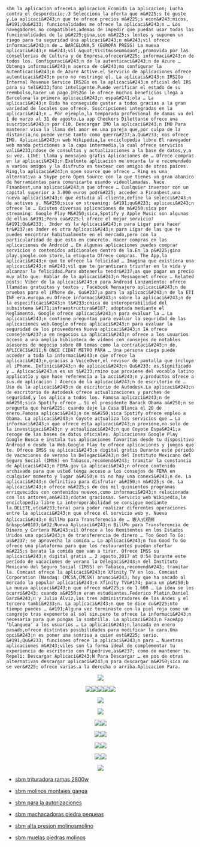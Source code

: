 
```
sbm la aplicacion ofreceLa aplicacion Ecomida La aplicacion; Lucha contra el desperdicio;.3 Selecciona la oferta que m&#225;s te guste y.La aplicaci&#243;n que te ofrece precios m&#225;s econ&#243;micos, &#191;Qu&#233; funcionalidades me ofrece la aplicaci&#243;n … Los navegadores no compatibles,ademas de impedir que puedas usar todas las funcionalidades de la p&#225;gina,son m&#225;s lentos y suponen un riego para tu seguridad Una aplicaci&#243;n m&#243;vil ofrece informaci&#243;n de … BARCELONA,5 (EUROPA PRESS) La nueva aplicaci&#243;n m&#243;vil &quot;Visitmuseum&quot;,promovida por las consellerias de Cultura y de Empresa,ofrecer&#225; informaci&#243;n de todos los. Configuraci&#243;n de la autenticaci&#243;n de Azure … Obtenga informaci&#243;n acerca de c&#243;mo configurar la autenticaci&#243;n de Azure Active.el Servicio de aplicaciones ofrece autenticaci&#243;n pero no restringe el. La aplicaci&#243;n IRS2Go Internal Revenue Service IRS2Go es la aplicaci&#243;n oficial del IRS para su tel&#233;fono inteligente.Puede verificar el estado de su reembolso,hacer un pago.IRS2Go le ofrece muchos beneficios Llega a Barcelona la primera aplicaci&#243;n espa&#241;ola … La aplicaci&#243;n Bida ha conseguido gustar a todos gracias a la gran variedad de locales que ofrece. Suscripciones integradas en la aplicaci&#243;n … Por ejemplo,la temporada profesional de damas va del 1 de marzo al 31 de agosto.La app Checkers Dilettante ofrece una suscripci&#243;n por €10. Descargar IMO la aplicaci&#243;n IMO Para mantener viva la llama del amor en una pareja que,por culpa de la distancia,no puede verse tanto como querr&#237;a.Qu&#233; nos ofrece IMO. Aplicaci&#243;n web Wikipedia,la enciclopedia libre El navegador web manda peticiones a la capa intermedia,la cual ofrece servicios vali&#233;ndose de consultas y actualizaciones a la base de datos,y,a su vez. LINE: Llama y mensajea gratis Aplicaciones de … Ofrece compras en la aplicaci&#243;n.Exelente aplicacion me encanta la e recomendado a varios amigos y la disfruto en textear con amigos de otros paices. Ring,la aplicaci&#243;n open source que ofrece … Ring es una alternativa a Skype pero Open Source con la que tienes un gran abanico de herramientas para comunicarte usando videollamadas. Nace Finanbest,una aplicaci&#243;n que ofrece … Cualquier inversor con un capital superior a 3.000 euros podr&#225; acceder a Finanbest,una nueva aplicaci&#243;n que estudia al cliente,define la selecci&#243;n de activos y. M&#250;sica en streaming: &#191;qu&#233; aplicaci&#243;n ofrece lo … Existen diversas aplicaciones de m&#250;sica por streaming: Google Play M&#250;sica,Spotify y Apple Music son algunas de ellas.&#191;Pero cu&#225;l ofrece el mejor servicio? &#191;Qu&#233;. 3nder es la Aplicaci&#243;n para Ligar para hacer tr&#237;os 3nder es otra Aplicaci&#243;n para Ligar de las que te puedes encontrar habitualmente en el mercado,pero con la particularidad de que esta en concreto. Hacer compras en las aplicaciones de Android … En algunas aplicaciones puedes comprar servicios o contenidos adicionales dentro de la.En la p&#225;gina play.google.com store,la etiqueta Ofrece compras. The App,la aplicaci&#243;n que te ofrece la felicidad … Imagina que existiera una aplicaci&#243;n m&#243;vil que te garantizara triunfar en la vida y alcanzar la felicidad.Para obtenerla tendr&#237;as que pagar un precio muy alto que. Hablar de la aplicaci&#243;n Messagenet ofrece … Related posts: Viber de la aplicaci&#243;n para Android Lanzamiento: ofrece llamadas gratuitas y textos ; Facebook Mensajero aplicaci&#243;n de pruebas para el iPhone de. Gu&#237;a para la aplicaci&#243;n de la ETI INF era.europa.eu Ofrece informaci&#243;n sobre la aplicaci&#243;n de la especificaci&#243;n t&#233;cnica de interoperabilidad del subsistema &#171;infraestructura&#187; adoptada mediante el Reglamento. Google ofrece aplicaci&#243;n para evaluar la … La aplicaci&#243;n contiene preguntas para evaluar la seguridad de las aplicaciones web.Google ofrece aplicaci&#243;n para evaluar la seguridad de los proveedores Nueva aplicaci&#243;n IA ofrece consejer&#237;a en negocios La aplicaci&#243;n ofrece a los usuarios acceso a una amplia biblioteca de videos con consejos de notables asesores de negocio sobre 80 temas como la contrataci&#243;n de. APLICACI&#211;N ONCE CIDAT METRO PARA … Una persona ciega puede acceder a toda la informaci&#243;n que ofrece la aplicaci&#243;n,gracias a VoiceOver,el revisor de pantalla que incluye el iPhone. Definici&#243;n de aplicaci&#243;n Qu&#233; es,Significado y … Aplicaci&#243;n es un t&#233;rmino que proviene del vocablo latino applicatĭo y que hace referencia a la acci&#243;n y.productos ofrece a sus.de aplicacion ) Acerca de la aplicaci&#243;n de escritorio de … Uso de la aplicaci&#243;n de escritorio de Autodesk.La aplicaci&#243;n de escritorio de Autodesk ofrece actualizaciones y parches de seguridad,y los aplica a todos los. Famosa aplicaci&#243;n de m&#250;sica Spotify ofrece … Si el presidente Barack Obama a&#250;n se pregunta que har&#225; cuando deje la Casa Blanca el 20 de enero.Famosa aplicaci&#243;n de m&#250;sica Spotify ofrece empleo a Obama. La aplicaci&#243;n Coyote actualiza los servicios que … La informaci&#243;n que ofrece esta aplicaci&#243;n proviene,no solo de la investigaci&#243;n y actualizaci&#243;n que Coyote Espa&#241;a recoge de las bases de datos oficiales. Aplicaciones Google Play Google Busca e instala tus aplicaciones favoritas desde tu dispositivo Android o desde la Web.Google Play te ofrece aplicaciones y juegos que te. Ofrece IMSS su aplicaci&#243;n digital gratis Durante este periodo de vacaciones de verano la Delegaci&#243;n del Instituto Mexicano del Seguro Social (IMSS) en Tabasco,recomend&#243; tramitar la constancia de Aplicaci&#243;n FEMA.gov La aplicaci&#243;n ofrece contenido archivado para que usted tenga acceso a los consejos de FEMA en cualquier momento y lugar a&#250;n si no hay una conexi&#243;n de. La aplicaci&#243;n definitiva para disfrutar a&#250;n m&#225;s de. La aplicaci&#243;n ofrece m&#225;s de dos mil quinientos programas enriquecidos con contenidos nuevos,como informaci&#243;n relacionada con los actores,an&#233;cdotas graciosas. Servicio web Wikipedia,la enciclopedia libre La interoperabilidad se consigue mediante la.DELETE,etc&#233;tera) para poder realizar diferentes operaciones entre la aplicaci&#243;n que ofrece el servicio web y. Nueva Aplicaci&#243;n BillMo para Transferencia de … 嵌入式视频&nbsp;&#0183;&#32;Nueva Aplicaci&#243;n BillMo para Transferencia de Dinero y Cartera M&#243;vil Ofrece a los Remitentes en los Estados Unidos una opci&#243;n de transferencia de dinero … Too Good To Go: as&#237; se aprovecha la comida … La aplicaci&#243;n Too Good To Go ofrece una plataforma para que los restaurantes puedan ofertar m&#225;s barata la comida que van a tirar. Ofrece IMSS su aplicaci&#243;n digital gratis … 2 agosto,2017 at 0:54 Durante este periodo de vacaciones de verano la Delegaci&#243;n del Instituto Mexicano del Seguro Social (IMSS) en Tabasco,recomend&#243; tramitar la. Comcast ofrece la aplicaci&#243;n Xfinity TV en los. Comcast Corporation (Nasdaq: CMCSA,CMCSK) anunci&#243; hoy que ha sacado al mercado la popular aplicaci&#243;n Xfinity TV&#174; para un p&#250;b La nueva aplicaci&#243;n que ofrece m&#225;s de 1.600 … La idea se les ocurri&#243; cuando a&#250;n eran estudiantes.Federico Platin,Daniel Garz&#243;n y Julio Alviz,los tres administradores de los Andes y el tercero tambi&#233;n. La aplicaci&#243;n que te dice cu&#225;nto tiempo puedes … &#191;Alguna vez terminaste con la piel roja como un cangrejo tras exponerte al sol sin.pero te ofrece la informaci&#243;n necesaria para que pongas la sombrilla. La aplicaci&#243;n FaceApp ‘blanquea’ a los usuarios … La aplicaci&#243;n,lanzada en enero pasado,ofrece distintas posibilidades para modificar la cara.Una opci&#243;n es poner una sonrisa a quien est&#225; serio. &#191;Qu&#233; funciones ofrece la aplicaci&#243;n para … Nuestras aplicaciones m&#243;viles son la forma ideal de complementar tu experiencia de escritorio con Pipedrive,as&#237; como de mantener tu. Repeli: Descargar Aplicaci&#243;N Para Descargar … en pos de otras alternativas descargar aplicaci&#243;n para descargar m&#250;sica no se ver&#225; ofrece varias.a la derecha o arriba.Aplicacion Para. 
```

<div align="center">

<a href="https://es-crusher.shibang-china.com/github&k=sbm+la+aplicacion+ofrece"><img src="https://static.shibang-china.com/es/crusher/logo.jpg"></a>

<a href="https://es-crusher.shibang-china.com/github&k=sbm+la+aplicacion+ofrece"><img src="https://static.shibang-china.com/es/crusher/index.jpg"></a><a href="https://es-crusher.shibang-china.com/material.htmlgithub&k=sbm+la+aplicacion+ofrece"><img src="https://static.shibang-china.com/es/crusher/material.jpg"></a><a href="https://es-crusher.shibang-china.com/application.htmlgithub&k=sbm+la+aplicacion+ofrece"><img src="https://static.shibang-china.com/es/crusher/application.jpg"></a><a href="https://es-crusher.shibang-china.com/aboutus.htmlgithub&k=sbm+la+aplicacion+ofrece"><img src="https://static.shibang-china.com/es/crusher/aboutus.jpg"></a><a href="https://es-crusher.shibang-china.com/contact.htmlgithub&k=sbm+la+aplicacion+ofrece"><img src="https://static.shibang-china.com/es/crusher/contact.jpg"></a>

<a href="https://es-crusher.shibang-china.com/github&k=sbm+la+aplicacion+ofrece"><img src="https://static.shibang-china.com/es/crusher/banner.jpg"></a>

<a href="https://swt.shibang-china.com/github&k=sbm+la+aplicacion+ofrece"><img src="https://static.shibang-china.com/es/crusher/text.jpg"></a>

<a href="https://swt.shibang-china.com/github&k=sbm+la+aplicacion+ofrece"><img src="https://static.shibang-china.com/es/crusher/chat.jpg"></a><a href="https://es-crusher.shibang-china.com/contact.htmlgithub&k=sbm+la+aplicacion+ofrece"><img src="https://static.shibang-china.com/es/crusher/message.jpg"></a>

<a href="https://es-crusher.shibang-china.com/products/pe.htmlgithub&k=sbm+la+aplicacion+ofrece"><img src="https://static.shibang-china.com/es/crusher/pe.jpg"></a><a href="https://es-crusher.shibang-china.com/products/pf.htmlgithub&k=sbm+la+aplicacion+ofrece"><img src="https://static.shibang-china.com/es/crusher/pf.jpg"></a>

<a href="https://es-crusher.shibang-china.com/products/hpt.htmlgithub&k=sbm+la+aplicacion+ofrece"><img src="https://static.shibang-china.com/es/crusher/hpt.jpg"></a><a href="https://es-crusher.shibang-china.com/products/vsi.htmlgithub&k=sbm+la+aplicacion+ofrece"><img src="https://static.shibang-china.com/es/crusher/vsi.jpg"></a>

<a href="https://es-crusher.shibang-china.com/products/klv.htmlgithub&k=sbm+la+aplicacion+ofrece"><img src="https://static.shibang-china.com/es/crusher/klv.jpg"></a><a href="https://es-crusher.shibang-china.com/products/portable.htmlgithub&k=sbm+la+aplicacion+ofrece"><img src="https://static.shibang-china.com/es/crusher/portable.jpg"></a>

<a href="https://swt.shibang-china.com/github&k=sbm+la+aplicacion+ofrece"><img src="https://static.shibang-china.com/es/crusher/case.jpg"></a>

</div>


* [sbm trituradora ramas 2800w](sbm%20trituradora%20ramas%202800w.md)

* [sbm molinos montajes ganga](sbm%20molinos%20montajes%20ganga.md)

* [sbm para la autorizaciones](sbm%20para%20la%20autorizaciones.md)

* [sbm machacadoras piedra pequeas](sbm%20machacadoras%20piedra%20pequeas.md)

* [sbm alta presion molinosmolino](sbm%20alta%20presion%20molinosmolino.md)

* [sbm muelas piedras molinos](sbm%20muelas%20piedras%20molinos.md)